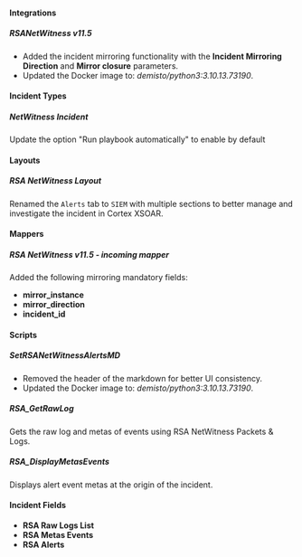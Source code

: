 #### Integrations
##### RSANetWitness v11.5

- Added the incident mirroring functionality with the **Incident Mirroring Direction** and **Mirror closure** parameters.
- Updated the Docker image to: *demisto/python3:3.10.13.73190*.

<!--
##### RSA NetWitness v11.1 (Deprecated)
- Remove non standard ' in the yml file
-->

#### Incident Types
##### NetWitness Incident

Update the option "Run playbook automatically" to enable by default

#### Layouts
##### RSA NetWitness Layout

Renamed the `Alerts` tab to `SIEM` with multiple sections to better manage and investigate the incident in Cortex XSOAR.

#### Mappers
##### RSA NetWitness v11.5 - incoming mapper

Added the following mirroring mandatory fields:
- **mirror_instance**
- **mirror_direction**
- **incident_id**

#### Scripts
##### SetRSANetWitnessAlertsMD

- Removed the header of the markdown for better UI consistency.
- Updated the Docker image to: *demisto/python3:3.10.13.73190*.

##### RSA_GetRawLog

Gets the raw log and metas of events using RSA NetWitness Packets & Logs.

##### RSA_DisplayMetasEvents

Displays alert event metas at the origin of the incident.

#### Incident Fields

- **RSA Raw Logs List**
- **RSA Metas Events**
- **RSA Alerts**